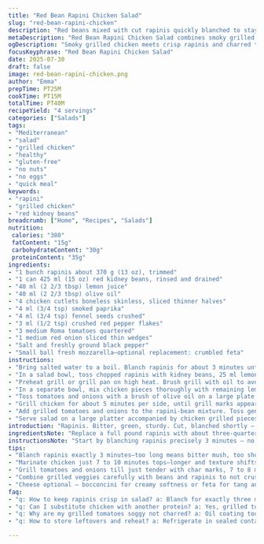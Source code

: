 ```yaml
---
title: "Red Bean Rapini Chicken Salad"
slug: "red-bean-rapini-chicken"
description: "Red beans mixed with cut rapinis quickly blanched to stay crisp-tender. Grilled chicken split thin, coated in smoky spice blend with crushed fennel seeds and a pinch of chili flakes. Charred tomatoes and sliced onions add softness and a hint of sweetness to the salad, tossed in a citrusy oil dressing. Bocconcini cheese stirred in for a milky contrast or left out for a lighter version. No gluten, nuts, or eggs involved. Prep and cook times balanced for a fresh main course along with smoky grilled flavors and crunchy vegetables."
metaDescription: "Red Bean Rapini Chicken Salad combines smoky grilled chicken with blanched rapinis, charred tomatoes, and citrus oil dressing. Protein-rich, crunchy, and vibrant."
ogDescription: "Smoky grilled chicken meets crisp rapinis and charred tomatoes. Red beans add heft, citrus oil ties it all. Bocconcini or feta optional. Bold, fresh, layered."
focusKeyphrase: "Red Bean Rapini Chicken Salad"
date: 2025-07-30
draft: false
image: red-bean-rapini-chicken.png
author: "Emma"
prepTime: PT25M
cookTime: PT15M
totalTime: PT40M
recipeYield: "4 servings"
categories: ["Salads"]
tags:
- "Mediterranean"
- "salad"
- "grilled chicken"
- "healthy"
- "gluten-free"
- "no nuts"
- "no eggs"
- "quick meal"
keywords:
- "rapini"
- "grilled chicken"
- "red kidney beans"
breadcrumb: ["Home", "Recipes", "Salads"]
nutrition: 
 calories: "380"
 fatContent: "15g"
 carbohydrateContent: "30g"
 proteinContent: "35g"
ingredients:
- "1 bunch rapinis about 370 g (13 oz), trimmed"
- "1 can 425 ml (15 oz) red kidney beans, rinsed and drained"
- "40 ml (2 2/3 tbsp) lemon juice"
- "40 ml (2 2/3 tbsp) olive oil"
- "4 chicken cutlets boneless skinless, sliced thinner halves"
- "4 ml (3/4 tsp) smoked paprika"
- "4 ml (3/4 tsp) fennel seeds crushed"
- "3 ml (1/2 tsp) crushed red pepper flakes"
- "3 medium Roma tomatoes quartered"
- "1 medium red onion sliced thin wedges"
- "Salt and freshly ground black pepper"
- "Small ball fresh mozzarella—optional replacement: crumbled feta"
instructions:
- "Bring salted water to a boil. Blanch rapinis for about 3 minutes until just tender-crisp. Immediately plunge into ice water bowl to stop cooking. Drain well, chop into 2-3 cm pieces."
- "In a salad bowl, toss chopped rapinis with kidney beans, 25 ml lemon juice, and 25 ml olive oil. Salt and pepper lightly. Set aside."
- "Preheat grill or grill pan on high heat. Brush grill with oil to avoid sticking."
- "In a separate bowl, mix chicken pieces thoroughly with remaining lemon juice (15 ml), olive oil (15 ml), smoked paprika, crushed fennel seeds, and red chili flakes. Salt and pepper. Let marinate for 7-10 minutes."
- "Toss tomatoes and onions with a brush of olive oil on a large plate, enough to coat but not drenched."
- "Grill chicken for about 5 minutes per side, until grill marks appear and juices run clear. Grill tomatoes and onions for 7-8 minutes, turning for slight charring and tenderness."
- "Add grilled tomatoes and onions to the rapini-bean mixture. Toss gently to combine flavors. Adjust seasoning with salt and pepper."
- "Serve salad on a large platter accompanied by chicken grilled pieces. Add torn bocconcini or feta if using. Eat warm or at room temperature."
introduction: "Rapinis. Bitter, green, sturdy. Cut, blanched shortly — keep crunch. Beans mingle—red kidney, canned, quick rinse, drain. Chicken cut thin, sauced in smoky bites—paprika and fennel nuggets, spice flakes float in oil and lemon. Charred tomatoes and onions rounded out, softened in quick sizzle and heat. Salad held bright with citrus and olive oil coat. Optional cheese—bocconcini or feta, creamy contrast in mouthful. No gluten, no nuts, no eggs, only pure layered savory textures blending. Ready fast but mimics slow roasting feel. Practical. Packed with punch. Easy to grill and toss. Summer warmth in a plate. Flavors punchy, rustic, bold, fresh."
ingredientsNote: "Replace a full pound rapinis with about three-quarters pound — rapinis vary widely in bitterness and size so adjust amounts. Kidney beans down to 15 ounces to reduce heaviness. Swap bocconcini for crumbled feta for sharper dairy bite and saltiness also adding textural crumble. Paprika uses smoked to add deeper flavor notes distinct from the original's sweet. Reduce chili flakes slightly to keep heat fiery but approachable. Tomatoes and onions less in quantity but grilled longer for caramelization. Olive oil and lemon juice halved within the mixing components for balance so no single flavor dominates. Season carefully, rapinis can turn bitter if overcooked. Recipe now more compact, with bolder grilled and spice notes, keeping essentials while adding sharp tang and smoky fennel bite."
instructionsNote: "Start by blanching rapinis precisely 3 minutes — no mush, maintain bite. Ice bath crucial here to stop cooking fast. Beans rinse thoroughly to remove canned liquid taste and thicken salad texture. Mix beans and rapinis vigorously with citrus and oil but reserve some oil and lemon for chicken marinade. Preheat grill very hot, oil grid to reduce sticking. Coat chicken evenly with spices and marinade compound, then rest 7-10 minutes enough for absorption without slipping marinade off. Tomatoes and onions do well tossed with light oil only, grilled to soften and char 7-8 minutes, flip often to avoid burning but coax caramel sweetness. Grill chicken 5 minutes each side, watch carefully for doneness not dryness. Combine all salad components carefully to avoid crushing beans; seasoning adjusted last. Serve with soft cheese or omit, depends on mood. Temperature can be room or warm after grilling."
tips:
- "Blanch rapinis exactly 3 minutes—too long means bitter mush, too short remains tough. Ice bath stops cooking instantly—crucial to keep crunch and green color. Drain thoroughly so dressing doesn’t get watery. Size chop about 2-3 centimeters pieces for balance with beans and other salad bits."
- "Marinate chicken just 7 to 10 minutes tops—longer and texture shifts, meat gets mushy or dries out faster on grill. Mix smoked paprika, crushed fennel seeds, chili flakes evenly, coat every piece. Lemon juice and olive oil split from salad portion; keep flavors bright but not soaked. Grill hot, oil grill surface well to prevent sticking."
- "Grill tomatoes and onions till just tender with char marks, 7 to 8 minutes flipping often to prevent burning but coax caramelization. Using Roma tomatoes limits wateriness, thicker skins hold shape. Onions sliced thin wedges so soften fast, still present slight bite. Toss with only a brush of oil before grilling to avoid steaming."
- "Combine grilled veggies carefully with beans and rapinis to not crush kidney beans. Beans rinse well to lose canned flavor, add body not sogginess. Season lightly first then adjust last—rapinis can go bitter if oversalted or overcooked. Use remaining lemon juice and oil reserved from salad mix for marinade and final toss—keeps layers distinct."
- "Cheese optional — bocconcini for creamy softness or feta for tang and slight crumble. Add torn or crumbled on top just before serving to avoid melting or watering salad. Serve warm or room temperature; letting sit changes texture and melds flavors without losing crispness in greens. No gluten, nuts, eggs keeps this allergy-friendly and simple."
faq:
- "q: How to keep rapinis crisp in salad? a: Blanch for exactly three minutes. Ice bath right after. Drain well. Don’t over boil. Cuts bitterness. Chop after draining. Adds crunch not bitterness or mush."
- "q: Can I substitute chicken with another protein? a: Yes, grilled turkey cutlets or firm tofu work. Keep marinade same for flavor. Adjust grill time accordingly. Fish less suitable due to smokiness balance. Beans add heft so protein combos can vary."
- "q: Why are my grilled tomatoes soggy not charred? a: Oil coating too thick, grill too low heat, or not flipping enough. Roma tomatoes better for grilling. Pat dry before oil. High heat helps char without stewing. Flip often but carefully to keep shape."
- "q: How to store leftovers and reheat? a: Refrigerate in sealed container. Rapinis lose crunch cold, but salad still tasty. Reheat chicken and veggies separately on stove or grill pan, toss back just before serving. Avoid microwave; changes texture. Cheese best added fresh each time."

---
```

